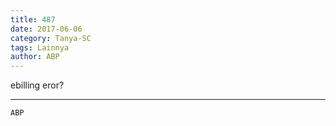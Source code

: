 ```yaml
---
title: 487
date: 2017-06-06
category: Tanya-SC
tags: Lainnya
author: ABP
---
```


ebilling eror?

---



`ABP`
